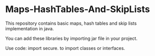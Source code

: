 # Maps-HashTables-And-SkipLists
This repository contains basic maps, hash tables and skip lists implementation in java.

You can add these libraries by importing jar file in your project.

Use code:
import secure.<ClassName> to import classes or interfaces.
